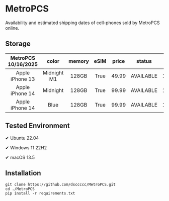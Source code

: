 # MetroPCS
Availability and estimated shipping dates of cell-phones sold by MetroPCS online.
## Storage
|MetroPCS 10/16/2025|color|memory|eSIM|price|status|shipping from|shipping to|
|:--:|:--:|:--:|:--:|:--:|:--:|:--:|:--:|
|Apple iPhone 13|Midnight M1|128GB|True|49.99|AVAILABLE|10/15/2025|10/20/2025|
|Apple iPhone 14|Midnight|128GB|True|99.99|AVAILABLE|10/15/2025|10/20/2025|
|Apple iPhone 14|Blue|128GB|True|99.99|AVAILABLE|10/15/2025|10/20/2025|

## Tested Environment
✔ Ubuntu 22.04

✔ Windows 11 22H2

✔ macOS 13.5
## Installation
```
git clone https://github.com/dsccccc/MetroPCS.git
cd ./MetroPCS
pip install -r requirements.txt
```
